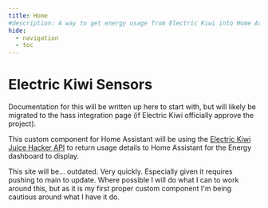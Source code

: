 ```yaml
---
title: Home
#description: A way to get energy usage from Electric Kiwi into Home Assistant.
hide:
  - navigation
  - toc
---
```


# Electric Kiwi Sensors

Documentation for this will be written up here to start with, but will likely be migrated to the hass integration page (if Electric Kiwi officially approve the project).  

This custom component for Home Assistant will be using the [Electric Kiwi Juice Hacker API](https://berserkir-wolf.github.io/HA_ElectricKiwi/) to return usage details to Home Assistant for the Energy dashboard to display.

This site will be... outdated. Very quickly. Especially given it requires pushing to main to update. Where possible I will do what I can to work around this, but as it is my first proper custom component I'm being cautious around what I have it do.  
